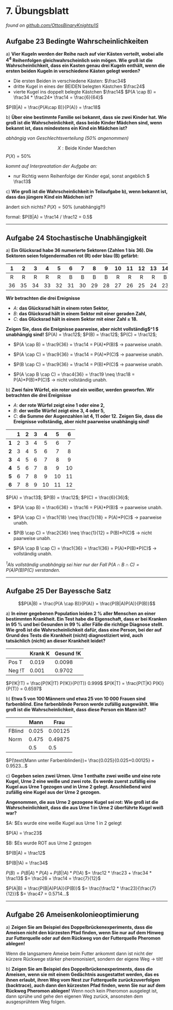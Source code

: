 # 7. Übungsblatt
*found on [github.com/OttosBinaryKnights/IS](https://github.com/OttosBinaryKnights/IS)*
## Aufgabe 23 Bedingte Wahrscheinlichkeiten
a) **Vier Kugeln werden der Reihe nach auf vier Kästen verteilt, wobei alle $4^4$ Reihenfolgen gleichwahrscheinlich sein mögen. Wie groß ist die Wahrscheinlichkeit, dass ein Kasten genau drei Kugeln enthält, wenn die ersten beiden Kugeln in verschiedene Kästen gelegt werden?**

* Die ersten Beiden in verschiedene Kästen: $\frac34$
* dritte Kugel in eines der BEIDEN belegten Kästchen $\frac24$
* vierte Kugel ins doppelt belegte Kästchen $\frac14$
$P(A \cap B) = \frac34 * \frac24* \frac14 = \frac{6}{64}$

$P(B|A) = \frac{P(A\cap B)}{P(A)} = \frac18$

b) **Über eine bestimmte Familie sei bekannt, dass sie zwei Kinder hat. Wie groß ist die Wahrscheinlichkeit, dass beide Kinder Mädchen sind, wenn bekannt ist, dass mindestens ein Kind ein Mädchen ist?**

*abhängig von Geschlechtsverteilung (50% angenommen)*

$$X: \text{Beide Kinder Maedchen}$$
$P(X) = 50$%

*kommt auf Interpreatation der Aufgabe an:*

 * nur Richtig wenn Reihenfolge der Kinder egal, sonst angeblich $ \frac13$

c) **Wie groß ist die Wahrscheinlichkeit in Teilaufgabe b), wenn bekannt ist, dass das jüngere Kind ein Mädchen ist?**

ändert sich nichts?
$P(X) = 50$% (unabhängig?!)

formal: $P(B|A) = \frac14 / \frac12 = 0.5$

---
## Aufgabe 24 Stochastische Unabhängigkeit
a) **Ein Glücksrad habe 36 numerierte Sektoren (Zahlen 1 bis 36). Die Sektoren seien folgendermaßen rot (R) oder blau (B) gefärbt:**

|   1   |   2   |   3   |   4   |   5   |   6   |   7   |   8   |   9   |   10  |   11   |   12   |   13   |   14   |   15   |   16  |   17   |   18   |
| :---: | :---: | :---: | :---: | :---: | :---: | :---: | :---: | :---: | :---: | :---: | :---: | :---: | :---: | :---: | :---: | :---: | :---: |
|   R   |   R   |   R   |   R   |   R   |   B   |   B   |   B   |   B   |   R   |   R   |   R   |   R   |   B   |   B   |   B   |   B   |   B   |
|   36  |   35  |   34  |   33  |   32  |   31  |   30  |   29  |   28  |   27  |   26  |   25  |   24  |   23  |   22  |   21  |   20  |   19  |

 **Wir betrachten die drei Ereignisse**
* $A:$ **das Glücksrad hält in einem roten Sektor,**
* $B:$ **das Glücksrad hält in einem Sektor mit einer geraden Zahl,**
* $C:$ **das Glücksrad hält in einem Sektor mit einer Zahl ≤ 18.**

**Zeigen Sie, dass die Ereignisse paarweise, aber nicht vollständig$^1 $ unabhängig sind!**
$P(A) = \frac12$;
$P(B) = \frac12$;
$P(C) = \frac12$;
* $P(A \cap B) = \frac9{36} = \frac14 = P(A)*P(B)$
-> paarweise unabh.
* $P(A \cap C) = \frac9{36} = \frac14 = P(A)*P(C)$
-> paarweise unabh.
* $P(B \cap C) = \frac9{36} = \frac14 = P(B)*P(C)$
-> paarweise unabh.

* $P(A \cap B \cap C) = \frac4{36} = \frac19 \neq \frac18 = P(A)*P(B)*P(C)$
-> nicht vollständig unabh.


b) **Zwei faire Würfel, ein roter und ein weißer, werden geworfen. Wir betrachten die drei Ereignisse**
 * $A:$ **der rote Würfel zeigt eine 1 oder eine 2,**
 * $B:$ **der weiße Würfel zeigt eine 3, 4 oder 5,**
 * $C:$ **die Summe der Augenzahlen ist 4, 11 oder 12.**
**Zeigen Sie, dass die Ereignisse vollständig, aber nicht paarweise unabhängig sind!**

|   | 1 | 2 | 3 | 4 | 5 | 6 |
| :---: |:---: | :---: | :---: | :---: | :---: | :---: |
| **1** | 2 | 3 | 4 | 5 | 6 | 7 |
| **2** | 3 | 4 | 5 | 6 | 7 | 8 |
| **3** | 4 | 5 | 6 | 7 | 8 | 9 |
| **4** | 5 | 6 | 7 | 8 | 9 | 10|
| **5** | 6 | 7 | 8 | 9 | 10| 11|
| **6** | 7 | 8 | 9 | 10| 11| 12|

$P(A) = \frac13$;
$P(B) = \frac12$;
$P(C) = \frac{6}{36}$;
* $P(A \cap B) = \frac6{36} = \frac16 = P(A)*P(B)$
-> paarweise unabh.
* $P(A \cap C) = \frac1{18} \neq \frac{1}{18} = P(A)*P(C)$
-> paarweise unabh.
* $P(B \cap C) = \frac2{36} \neq \frac{1}{12} = P(B)*P(C)$
-> nicht paarweise unabh.

* $P(A \cap B \cap C) = \frac1{36} = \frac1{36} = P(A)*P(B)*P(C)$
-> vollständig unabh.

*$^1$Als vollständig unabhängig sei hier nur der Fall $P(A\cap B\cap C)=P(A)P(B)P(C)$ verstanden.*

---

## Aufgabe 25 Der Bayessche Satz

$$P(A|B) = \frac{P(A \cap B)}{P(A)} = \frac{P(B|A)P(A)}{P(B)}$$

a) **In einer gegebenen Population leiden 2 % aller Menschen an einer bestimmten Krankheit. Ein Test habe die Eigenschaft, dass er bei Kranken in 95 % und bei Gesunden in 99 % aller Fälle die richtige Diagnose stellt. Wie groß ist die Wahrscheinlichkeit dafür, dass eine Person, bei der auf Grund des Tests die Krankheit (nicht) diagnostiziert wird, auch tatsächlich (nicht) an dieser Krankheit leidet?**

|   | Krank K | Gesund !K |
| --- | --- | --- |
| Pos T | 0.019 | 0.0098 |
| Neg !T | 0.001 | 0.9702 |

$P(!K|!T) = \frac{P(!K|!T) P(!K)}{P(!T)} 0.999$
$P(K|T) = \frac{P(T|K) P(K)}{P(T)} = 0.6597$

b) **Etwa 5 von 100 Männern und etwa 25 von 10 000 Frauen sind farbenblind. Eine farbenblinde Person werde zufällig ausgewählt. Wie groß ist die Wahrscheinlichkeit, dass diese Person ein Mann ist?**

|   | Mann | Frau |
| --- | --- | --- |
| FBlind | 0.025 | 0.00125 |
| Norm | 0.475 | 0.49875 |
|  | 0.5 | 0.5 |

$P(\text{Mann unter Farbenblinden})= \frac{0.025}{0.025+0.00125} = 0.9523...$

c) **Gegeben seien zwei Urnen. Urne 1 enthalte zwei weiße und eine rote Kugel, Urne 2 eine weiße und zwei rote. Es werde zuerst zufällig eine Kugel aus Urne 1 gezogen und in Urne 2 gelegt. Anschließend wird zufällig eine Kugel aus der Urne 2 gezogen.**

**Angenommen, die aus Urne 2 gezogene Kugel sei rot: Wie groß ist die Wahrscheinlichkeit, dass die aus Urne 1 in Urne 2 überführte Kugel weiß war?**

$A: $Es wurde eine weiße Kugel aus Urne 1 in 2 gelegt

$P(A) = \frac23$

$B: $Es wurde ROT aus Urne 2 gezogen

$P(B|A) = \frac12$

$P(B|!A) = \frac34$

$P(B) = P(B|A) * P(A) + P(B|!A) * P(!A)$
$= \frac12 * \frac23 + \frac34 * \frac13$
$= \frac26 + \frac14 = \frac{7}{12}$

$P(A|B) = \frac{P(B|A)P(A)}{P(B)}$
$= \frac{\frac12 * \frac23}{\frac{7}{12}}$
$= \frac47 = 0.5714...$


---
## Aufgabe 26 Ameisenkolonieoptimierung

a) **Zeigen Sie am Beispiel des Doppelbrückenexperiments, dass die Ameisen nicht den kürzesten Pfad finden, wenn Sie nur auf dem Hinweg zur Futterquelle oder auf dem Rückweg von der Futterquelle Pheromon ablegen!**

Wenn die langsamere Ameise beim Futter ankommt dann ist nicht der kürzere Rückwege stärker pheromonisiert, sondern der eigene Weg -> tilt!


b) **Zeigen Sie am Beispiel des Doppelbrückenexperiments, dass die Ameisen, wenn sie mit einem Gedächtnis ausgestattet werden, das es ihnen erlaubt, ihren Weg vom Nest zur Futterquelle zurückzuverfolgen (backtrace), auch dann den kürzesten Pfad finden, wenn Sie nur auf dem Rückweg Pheromon ablegen!**
Wenn noch kein Pheromon ausgelegt ist, dann sprühe und gehe den eigenen Weg zurück, ansonsten dem ausgesprühtem Weg folgen.
